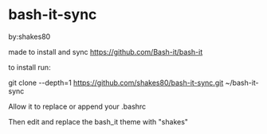 # bash-it-sync
by:shakes80


made to install and sync https://github.com/Bash-it/bash-it


to install run: 

git clone --depth=1 https://github.com/shakes80/bash-it-sync.git ~/bash-it-sync


Allow it to replace or append your .bashrc

Then edit and replace the bash_it theme with "shakes"

